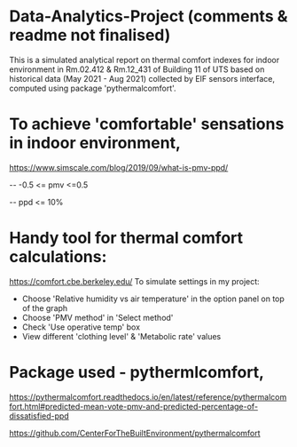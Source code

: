 # Data-Analytics-Project (comments & readme not finalised)
This is a simulated analytical report on thermal comfort indexes for indoor environment in Rm.02.412 & Rm.12_431 of Building 11 of UTS based on historical data (May 2021 - Aug 2021) collected by EIF sensors interface, computed using package 'pythermalcomfort'.

# To achieve 'comfortable' sensations in indoor environment,
https://www.simscale.com/blog/2019/09/what-is-pmv-ppd/

 -- -0.5 <= pmv <=0.5

 -- ppd <= 10%

# Handy tool for thermal comfort calculations: 
https://comfort.cbe.berkeley.edu/
To simulate settings in my project:
 - Choose 'Relative humidity vs air temperature' in the option panel on top of the graph
 - Choose 'PMV method' in 'Select method'
 - Check 'Use operative temp' box
 - View different 'clothing level' & 'Metabolic rate' values

# Package used - pythermlcomfort, 
https://pythermalcomfort.readthedocs.io/en/latest/reference/pythermalcomfort.html#predicted-mean-vote-pmv-and-predicted-percentage-of-dissatisfied-ppd

https://github.com/CenterForTheBuiltEnvironment/pythermalcomfort
